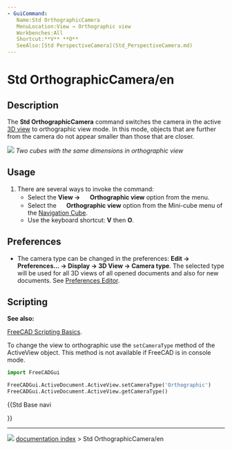 ```yaml
---
- GuiCommand:
   Name:Std OrthographicCamera
   MenuLocation:View → Orthographic view
   Workbenches:All
   Shortcut:**V** **O**
   SeeAlso:[Std PerspectiveCamera](Std_PerspectiveCamera.md)
---
```


# Std OrthographicCamera/en

## Description

The **Std OrthographicCamera** command switches the camera in the active [3D view](3D_view.md) to orthographic view mode. In this mode, objects that are further from the camera do not appear smaller than those that are closer.

![](images/Std_OrthographicCamera_example.svg ) 
*Two cubes with the same dimensions in orthographic view*

## Usage

1.  There are several ways to invoke the command:
    -   Select the **View → <img src="images/Std_OrthographicCamera.svg" width=16px> Orthographic view** option from the menu.
    -   Select the **<img src="images/Std_OrthographicCamera.svg" width=16px> Orthographic view** option from the Mini-cube menu of the [Navigation Cube](Navigation_Cube.md).
    -   Use the keyboard shortcut: **V** then **O**.

## Preferences

-   The camera type can be changed in the preferences: **Edit → Preferences... → Display → 3D View → Camera type**. The selected type will be used for all 3D views of all opened documents and also for new documents. See [Preferences Editor](Preferences_Editor#3D_View.md).

## Scripting


**See also:**

[FreeCAD Scripting Basics](FreeCAD_Scripting_Basics.md).

To change the view to orthographic use the `setCameraType` method of the ActiveView object. This method is not available if FreeCAD is in console mode.


```python
import FreeCADGui

FreeCADGui.ActiveDocument.ActiveView.setCameraType('Orthographic')
FreeCADGui.ActiveDocument.ActiveView.getCameraType()
```





{{Std Base navi

}}



---
![](images/Button_right.svg) [documentation index](../README.md) > Std OrthographicCamera/en
